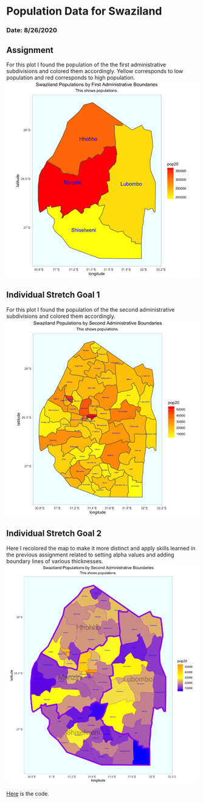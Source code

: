 # Population Data for Swaziland

### Date: 8/26/2020

## Assignment
For this plot I found the population of the the first administrative subdivisions and colored them accordingly. Yellow corresponds to low population and red corresponds to high population.
![Swaziland Population](images/swz_pop20.png)

## Individual Stretch Goal 1
For this plot I found the population of the the second administrative subdivisions and colored them accordingly.
![Swaziland Population](images/swz_pop20_adm2.png)

## Individual Stretch Goal 2
Here I recolored the map to make it more distinct and apply skills learned in the previous assignment related to setting alpha values and adding boundary lines of various thicknesses. 
![Swaziland Population Recolored](images/swz_pop20_recolored.png)

[Here](scripts/swazilandPop.R) is the code.
